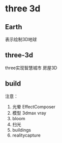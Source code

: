# three 3d

## Earth
表示绘制3D地球
## three-3d
three实现智慧城市
房屋3D

## build

注意：
1. 光晕 EffectComposer
2. 模型 3dmax vray
3. bloom
4. 扫光
5. buildings
6. realitycapture
